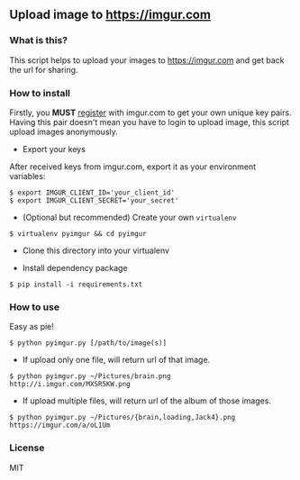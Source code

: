 ## Upload image to https://imgur.com 

### What is this?

This script helps to upload your images to https://imgur.com and get back the
url for sharing.

### How to install

Firstly, you **MUST** [register](https://api.imgur.com/#registerapp) with
imgur.com to get your own unique key pairs. Having this pair doesn't mean you
have to login to upload image, this script upload images anonymously. 

- Export your keys

After received keys from imgur.com, export it as your environment variables:

```
$ export IMGUR_CLIENT_ID='your_client_id'
$ export IMGUR_CLIENT_SECRET='your_secret'
```


- (Optional but recommended) Create your own `virtualenv`
```
$ virtualenv pyimgur && cd pyimgur
```

- Clone this directory into your virtualenv

- Install dependency package
```
$ pip install -i requirements.txt
```

### How to use

Easy as pie!

```
$ python pyimgur.py [/path/to/image(s)]
```

- If upload only one file, will return url of that image.
```
$ python pyimgur.py ~/Pictures/brain.png 
http://i.imgur.com/MXSR5KW.png
```
- If upload multiple files, will return url of the album of those images.
```
$ python pyimgur.py ~/Pictures/{brain,loading,Jack4}.png 
https://imgur.com/a/oL1Um

```

### License

MIT
